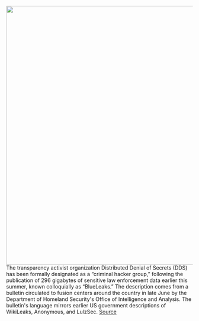 <img src='https://cdn.vox-cdn.com/thumbor/ZkUXONp7TSvs898cGLoE7HFyjMg=/0x0:2050x1367/1200x800/filters:focal(861x520:1189x848)/cdn.vox-cdn.com/uploads/chorus_image/image/67198121/VRG_ILLO_4143_001.0.jpg' width='700px' /><br/>
The transparency activist organization Distributed Denial of Secrets (DDS) has been formally designated as a “criminal hacker group,” following the publication of 296 gigabytes of sensitive law enforcement data earlier this summer, known colloquially as “BlueLeaks.” The description comes from a bulletin circulated to fusion centers around the country in late June by the Department of Homeland Security's Office of Intelligence and Analysis. The bulletin's language mirrors earlier US government descriptions of WikiLeaks, Anonymous, and LulzSec.
<a href='https://www.theverge.com/2020/8/13/21365448/blueleaks-dhs-distributed-denial-secrets-dds-ddosecrets-police'> Source <a/>